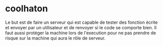 # coolhaton
Le but est de faire un serveur qui est capable de tester des fonction écrite et envoyer par un utilisateur et de renvoyer si le code se comporte bien. Il faut aussi protéger la machine lors de l'execution pour ne pas prendre de risque sur la machine qui aura le rôle de serveur.
